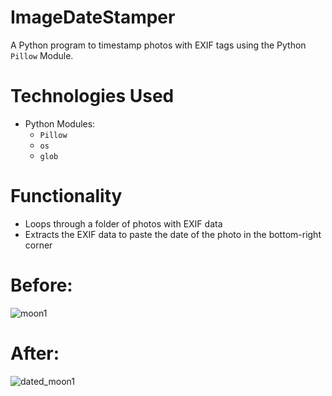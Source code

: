 # ImageDateStamper
A Python program to timestamp photos with EXIF tags using the Python `Pillow` Module.
# Technologies Used 
* Python Modules:
  * `Pillow`
  * `os`
  * `glob`
# Functionality
* Loops through a folder of photos with EXIF data
* Extracts the EXIF data to paste the date of the photo in the bottom-right corner
# Before:
  ![moon1](https://github.com/JustATangMan/ImageDateStamper/assets/45743962/46f44aca-8260-4e2e-82fd-70458628627b)
  
# After:
  ![dated_moon1](https://github.com/JustATangMan/ImageDateStamper/assets/45743962/06c5c7d9-7de3-481b-ab42-2c920fdcb36c)
  
